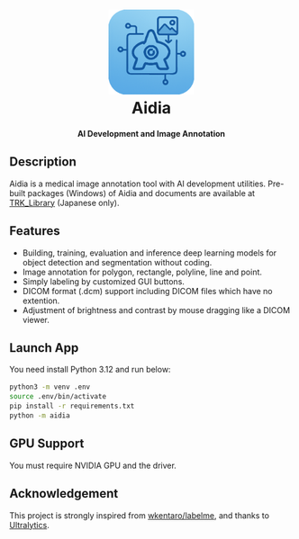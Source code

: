 <h1 align="center">
  <img src="aidia/icons/icon.png" width="30%"><br>
  Aidia
</h1>

<h4 align="center">
  AI Development and Image Annotation
</h4>

## Description
Aidia is a medical image annotation tool with AI development utilities.
Pre-built packages (Windows) of Aidia and documents are available at [TRK_Library](https://trklibrary.com/) (Japanese only).

## Features
- Building, training, evaluation and inference deep learning models for object detection and segmentation without coding.
- Image annotation for polygon, rectangle, polyline, line and point.
- Simply labeling by customized GUI buttons.
- DICOM format (.dcm) support including DICOM files which have no extention.
- Adjustment of brightness and contrast by mouse dragging like a DICOM viewer.

## Launch App
You need install Python 3.12 and run below:
```bash
python3 -m venv .env
source .env/bin/activate
pip install -r requirements.txt
python -m aidia
```

## GPU Support

You must require NVIDIA GPU and the driver.

## Acknowledgement

This project is strongly inspired from [wkentaro/labelme](https://github.com/wkentaro/labelme), and thanks to [Ultralytics](https://www.ultralytics.com/).

